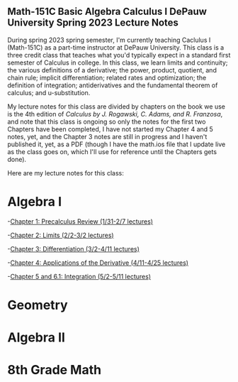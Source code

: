 ## Math-151C Basic Algebra Calculus I DePauw University Spring 2023 Lecture Notes

During spring 2023 spring semester, I'm currently teaching Caclulus I (Math-151C) as a part-time instructor at DePauw University. This class is a three credit class that teaches what you'd typically expect in a standard first semester of Calculus in college. In this class, we learn limits and continuity; the various definitions of a derivative; the power, product, quotient, and chain rule; implicit differentiation; related rates and optimization; the definition of integration; antiderivatives and the fundamental theorem of calculus; and u-substitution.

My lecture notes for this class are divided by chapters on the book we use is the 4th edition of *Calculus by J. Rogawski, C. Adams, and R. Franzosa*, and note that this class is ongoing so only the notes for the first two Chapters have been completed, I have not started my Chapter 4 and 5 notes, yet, and the Chapter 3 notes are still in progress and I haven't published it, yet, as a PDF (though I have the math.ios file that I update live as the class goes on, which I'll use for reference until the Chapters gets done).

Here are my lecture notes for this class:

# Algebra I

-[Chapter 1: Precalculus Review (1/31-2/7 lectures)](https://agoodlad-instructor-notes.github.io/math-151c-spring-2023/spring-2023-math-151C-chapter-1-lecture-notes.pdf)

-[Chapter 2: Limits (2/2-3/2 lectures)](https://agoodlad-instructor-notes.github.io/math-151c-spring-2023/spring-2023-math-151C-chapter-2-lecture-notes.pdf)

-[Chapter 3: Differentiation (3/2-4/11 lectures)](https://agoodlad-instructor-notes.github.io/math-151c-spring-2023/spring-2023-math-151C-chapter-3-lecture-notes.pdf)

-[Chapter 4: Applications of the Derivative (4/11-4/25 lectures)](https://agoodlad-instructor-notes.github.io/math-151c-spring-2023/spring-2023-math-151C-chapter-4-lecture-notes.pdf)

-[Chapter 5 and 6.1: Integration (5/2-5/11 lectures)](https://agoodlad-instructor-notes.github.io/math-151c-spring-2023/spring-2023-math-151C-chapter-5-and-6.1-lecture-notes.pdf)

# Geometry

# Algebra II

# 8th Grade Math
